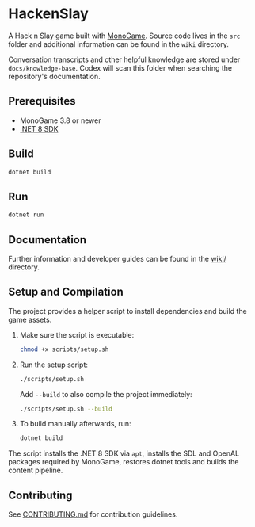 # HackenSlay

A Hack n Slay game built with [MonoGame](https://www.monogame.net/). Source code lives in the `src` folder and additional information can be found in the `wiki` directory.

Conversation transcripts and other helpful knowledge are stored under `docs/knowledge-base`. Codex will scan this folder when searching the repository's documentation.

## Prerequisites

- MonoGame 3.8 or newer
- [.NET 8 SDK](https://dotnet.microsoft.com/en-us/download/dotnet/8.0)

## Build

```bash
dotnet build
```

## Run

```bash
dotnet run
```

## Documentation

Further information and developer guides can be found in the [wiki/](wiki/) directory.

## Setup and Compilation

The project provides a helper script to install dependencies and build the game assets.

1. Make sure the script is executable:
   ```bash
   chmod +x scripts/setup.sh
   ```
2. Run the setup script:
   ```bash
   ./scripts/setup.sh
   ```
   Add `--build` to also compile the project immediately:
   ```bash
   ./scripts/setup.sh --build
   ```
3. To build manually afterwards, run:
   ```bash
   dotnet build
   ```

The script installs the .NET 8 SDK via `apt`, installs the SDL and OpenAL packages required by MonoGame, restores dotnet tools and builds the content pipeline.

## Contributing

See [CONTRIBUTING.md](CONTRIBUTING.md) for contribution guidelines.
